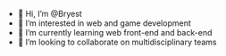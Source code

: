 - 👋 Hi, I’m @Bryest
- 👀 I’m interested in web and game development 
- 🌱 I’m currently learning web front-end and back-end
- 💞️ I’m looking to collaborate on multidisciplinary teams


